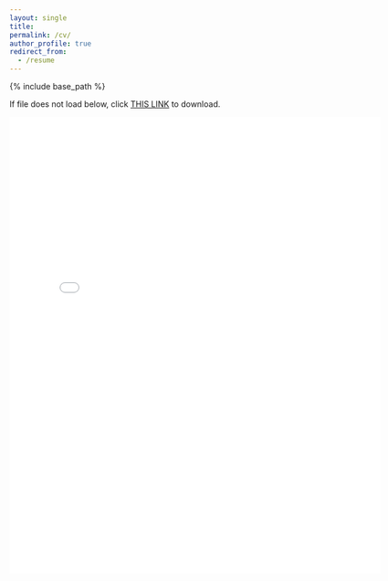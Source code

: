 ```yaml
---
layout: single
title:
permalink: /cv/
author_profile: true
redirect_from:
  - /resume
---
```


{% include base_path %}

If file does not load below, click [THIS LINK](https://cseveren.github.io/files/Severen_CV_202504.pdf) to download.

<embed src="{{ site.baseurl }}/files/Severen_CV_202504.pdf" width="650" height="800" type='application/pdf'>
